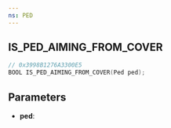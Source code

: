 ```yaml
---
ns: PED
---
```

## IS_PED_AIMING_FROM_COVER

```c
// 0x3998B1276A3300E5
BOOL IS_PED_AIMING_FROM_COVER(Ped ped);
```

## Parameters
* **ped**:
